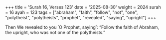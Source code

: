 +++
title = 'Surah 16, Verses 123'
date = '2025-08-30'
weight = 2024
surah = 16
ayah = 123
tags = ["abraham", "faith", "follow", "not", "one", "polytheist", "polytheists", "prophet", "revealed", "saying", "upright"]
+++

Then We revealed to you ˹O Prophet, saying˺: “Follow the faith of Abraham, the upright, who was not one of the polytheists.”